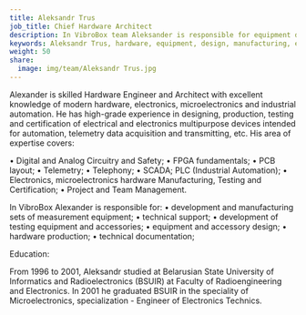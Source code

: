 ```yaml
---
title: Aleksandr Trus
job_title: Chief Hardware Architect
description: In VibroBox team Aleksander is responsible for equipment design and unit manufacturing,  engineering, technology testing and certification.
keywords: Aleksandr Trus, hardware, equipment, design, manufacturing, electronics, Chief Hardware Architect, Industry Expert, engineering, electronics, project management, industry, technology, certification, testing.
weight: 50
share:
  image: img/team/Aleksandr Trus.jpg
---
```

Alexander is skilled Hardware Engineer and Architect with excellent knowledge of modern hardware, electronics, microelectronics and industrial automation. He has high-grade experience in designing, production, testing and certification of electrical and electronics multipurpose devices intended for automation, telemetry data acquisition and transmitting, etc. His area of expertise covers:

• Digital and Analog Circuitry and Safety;
• FPGA fundamentals;
• PCB layout;
• Telemetry;
• Telephony;
• SCADA; PLC (Industrial Automation);
• Electronics, microelectronics hardware Manufacturing, Testing and Certification;
• Project and Team Management.

In VibroBox Alexander is responsible for:
• development and manufacturing sets of measurement equipment;
• technical support;
• development of testing equipment and accessories;
• equipment and accessory design;
• hardware production;
• technical documentation;

Education:

From 1996 to 2001, Aleksandr studied at Belarusian State University of Informatics and Radioelectronics (BSUIR) at Faculty of Radioengineering and Electronics. In 2001 he graduated BSUIR in the speciality of Microelectronics, specialization - Engineer of Electronics Technics.
